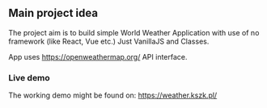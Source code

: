 ## Main project idea

The project aim is to build simple World Weather Application with use of no framework (like React, Vue etc.)
Just VanillaJS and Classes.

App uses https://openweathermap.org/ API interface.

### Live demo

The working demo might be found on:
https://weather.kszk.pl/
